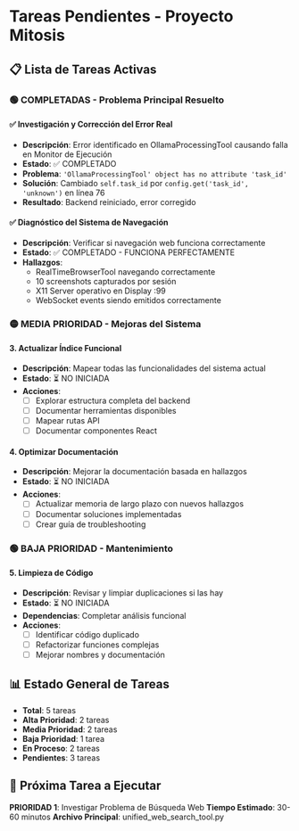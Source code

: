 # Tareas Pendientes - Proyecto Mitosis

## 📋 Lista de Tareas Activas

### 🟢 COMPLETADAS - Problema Principal Resuelto

#### ✅ **Investigación y Corrección del Error Real** 
- **Descripción**: Error identificado en OllamaProcessingTool causando falla en Monitor de Ejecución
- **Estado**: ✅ COMPLETADO
- **Problema**: `'OllamaProcessingTool' object has no attribute 'task_id'`
- **Solución**: Cambiado `self.task_id` por `config.get('task_id', 'unknown')` en línea 76
- **Resultado**: Backend reiniciado, error corregido

#### ✅ **Diagnóstico del Sistema de Navegación**
- **Descripción**: Verificar si navegación web funciona correctamente
- **Estado**: ✅ COMPLETADO - FUNCIONA PERFECTAMENTE
- **Hallazgos**:
  - RealTimeBrowserTool navegando correctamente
  - 10 screenshots capturados por sesión
  - X11 Server operativo en Display :99
  - WebSocket events siendo emitidos correctamente

### 🟡 MEDIA PRIORIDAD - Mejoras del Sistema

#### 3. **Actualizar Índice Funcional**
- **Descripción**: Mapear todas las funcionalidades del sistema actual
- **Estado**: ⏳ NO INICIADA
- **Acciones**:
  - [ ] Explorar estructura completa del backend
  - [ ] Documentar herramientas disponibles
  - [ ] Mapear rutas API
  - [ ] Documentar componentes React

#### 4. **Optimizar Documentación**
- **Descripción**: Mejorar la documentación basada en hallazgos
- **Estado**: ⏳ NO INICIADA
- **Acciones**:
  - [ ] Actualizar memoria de largo plazo con nuevos hallazgos
  - [ ] Documentar soluciones implementadas
  - [ ] Crear guía de troubleshooting

### 🟢 BAJA PRIORIDAD - Mantenimiento

#### 5. **Limpieza de Código**
- **Descripción**: Revisar y limpiar duplicaciones si las hay
- **Estado**: ⏳ NO INICIADA
- **Dependencias**: Completar análisis funcional
- **Acciones**:
  - [ ] Identificar código duplicado
  - [ ] Refactorizar funciones complejas
  - [ ] Mejorar nombres y documentación

## 📊 Estado General de Tareas
- **Total**: 5 tareas
- **Alta Prioridad**: 2 tareas  
- **Media Prioridad**: 2 tareas
- **Baja Prioridad**: 1 tarea
- **En Proceso**: 2 tareas
- **Pendientes**: 3 tareas

## 🎯 Próxima Tarea a Ejecutar
**PRIORIDAD 1**: Investigar Problema de Búsqueda Web
**Tiempo Estimado**: 30-60 minutos
**Archivo Principal**: unified_web_search_tool.py